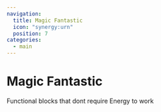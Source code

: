 ```yaml
---
navigation:
  title: Magic Fantastic
  icon: "synergy:urn"
  position: 7
categories:
  - main
---
```


# Magic Fantastic

Functional blocks that dont require Energy to work

<CategoryIndex category="magic"></CategoryIndex>
